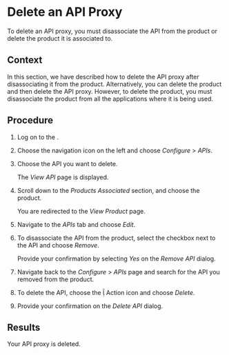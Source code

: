 <!-- loio5cd89a3dd8bc475aa327c7db17e0f57a -->

<link rel="stylesheet" type="text/css" href="../css/sap-icons.css"/>

# Delete an API Proxy

To delete an API proxy, you must disassociate the API from the product or delete the product it is associated to.



## Context

In this section, we have described how to delete the API proxy after disassociating it from the product. Alternatively, you can delete the product and then delete the API proxy. However, to delete the product, you must disassociate the product from all the applications where it is being used.



## Procedure

1.  Log on to the .

2.  Choose the navigation icon on the left and choose *Configure* \> *APIs*.

3.  Choose the API you want to delete.

    The *View API* page is displayed.

4.  Scroll down to the *Products Associated* section, and choose the product.

    You are redirected to the *View Product* page.

5.  Navigate to the *APIs* tab and choose *Edit*.

6.  To disassociate the API from the product, select the checkbox next to the API and choose *Remove*.

    Provide your confirmation by selecting *Yes* on the *Remove API* dialog.

7.  Navigate back to the *Configure* \> *APIs* page and search for the API you removed from the product.

8.  To delete the API, choose the <span class="SAP-icons-V5"></span> Action icon and choose *Delete*.

9.  Provide your confirmation on the *Delete API* dialog.




<a name="loio5cd89a3dd8bc475aa327c7db17e0f57a__result_awy_grc_xwb"/>

## Results

Your API proxy is deleted.

